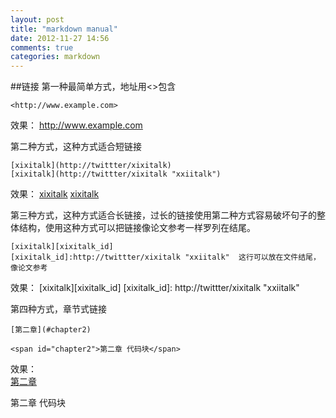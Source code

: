 ```yaml
---
layout: post
title: "markdown manual"
date: 2012-11-27 14:56
comments: true
categories: markdown
---
```


##链接
第一种最简单方式，地址用<>包含  

```
<http://www.example.com>
```

效果：
<http://www.example.com>

第二种方式，这种方式适合短链接
```
[xixitalk](http://twittter/xixitalk)
[xixitalk](http://twittter/xixitalk "xxiitalk")
```
效果：
[xixitalk](http://twittter/xixitalk)
[xixitalk](http://twittter/xixitalk "xxiitalk")

第三种方式，这种方式适合长链接，过长的链接使用第二种方式容易破坏句子的整体结构，使用这种方式可以把链接像论文参考一样罗列在结尾。
```
[xixitalk][xixitalk_id]
[xixitalk_id]:http://twittter/xixitalk "xxiitalk"  这行可以放在文件结尾，像论文参考
```
效果：
[xixitalk][xixitalk_id]
[xixitalk_id]: http://twittter/xixitalk "xxiitalk"  
  

第四种方式，章节式链接
```
[第二章](#chapter2)

<span id="chapter2">第二章 代码块</span>
```
效果：  
[第二章](#chapter2)

<span id="chapter2">第二章 代码块</span>

